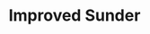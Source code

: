 ---
title: "Improved Sunder"

feat:
  types: ["General", "Fighter"]
  prerequisite: |
    Str 13, Power Attack.
  benefit: |
    When you strike at an object held or carried by an opponent (such as a weapon or shield), you do not provoke an attack of opportunity.

    You also gain a +4 bonus on any attack roll made to attack an object held or carried by another character.
  normal: |
    Without this feat, you provoke an attack of opportunity when you strike at an object held or carried by another character.
  special: |
    A fighter may select {% feat_link improved-sunder %} as one of his fighter bonus feats.
---